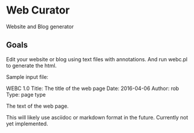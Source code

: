 # Web Curator

Website and Blog generator

## Goals

Edit your website or blog using text files with annotations. And run webc.pl to generate the html.

Sample input file:

<BOF>  
WEBC 1.0  
Title: The title of the web page  
Date: 2016-04-06  
Author: rob  
Type: page type  
  
The text of the web page.  
  
This will likely use asciidoc or markdown format in the future. Currently not yet implemented.  
<EOF>
